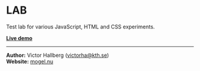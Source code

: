 LAB
====================

Test lab for various JavaScript, HTML and CSS experiments.

**[Live demo](http://lab.mogel.nu/)**

---

**Author:** Victor Hallberg (<victorha@kth.se>)  
**Website:** [mogel.nu](http://mogel.nu)
